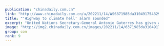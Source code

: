 ```yaml
---
publication: "chinadaily.com.cn"
link: "http://www.chinadaily.com.cn/a/202211/14/WS6371985da310491754329763.html"
title: "'Highway to climate hell' alarm sounded"
excerpt: "United Nations Secretary-General Antonio Guterres has given a stark warning to global leaders at the COP27 conference that humanity is on a 'highway to climate hell' if the fight for a livable planet "
image: "http://img2.chinadaily.com.cn/images/202211/14/6371985da31049178c905df2.jpeg"
group: con
rank: 9
---
```

